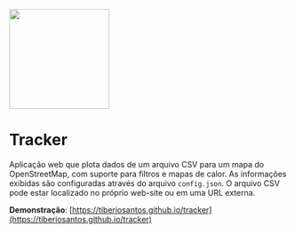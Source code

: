 <img width="180" src="https://github.com/tiberiosantos/tracker/raw/master/static/img/logo.png" />

# Tracker

Aplicação web que plota dados de um arquivo CSV para um mapa do OpenStreetMap, com suporte para  filtros e mapas de calor. As informações exibidas são configuradas através do arquivo `config.json`. O arquivo CSV pode estar localizado no próprio web-site ou em uma URL externa.

**Demonstração**: [https://tiberiosantos.github.io/tracker](https://tiberiosantos.github.io/tracker)

